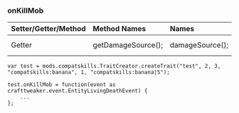 ### onKillMob
| Setter/Getter/Method | Method Names       | Names           | Input/Output                                              |
|:-------------------- |:------------------ |:--------------- | --------------------------------------------------------- |
| Getter               | getDamageSource(); | damageSource(); | Returns a [IDamageSource](/Vanilla/Damage/IDamageSource/) |


```
var test = mods.compatskills.TraitCreator.createTrait("test", 2, 3, "compatskills:banana", 1, "compatskills:banana|5");

test.onKillMob = function(event as crafttweaker.event.EntityLivingDeathEvent) {
    ...
};
```
